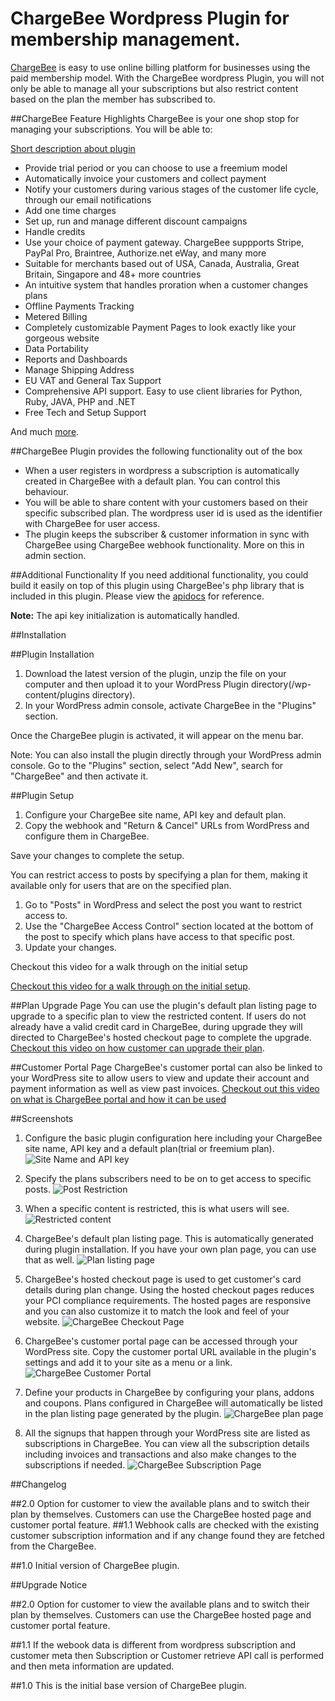 ChargeBee Wordpress Plugin for membership management.
=====================================================

[ChargeBee](https://www.chargebee.com/) is easy to use online billing platform for businesses using the paid membership model. With the ChargeBee wordpress Plugin, you will not only be able to manage all your subscriptions but also restrict content based on the plan the member has subscribed to.

##ChargeBee Feature Highlights
ChargeBee is your one shop stop for managing your subscriptions. You will be able to:

[Short description about plugin](https://www.youtube.com/watch?v=ngVFPdmuBVw)

* Provide trial period or you can choose to use a freemium model
* Automatically invoice your customers and collect payment
* Notify your customers during various stages of the customer life cycle, through our email notifications
* Add one time charges
* Set up, run and manage different discount campaigns
* Handle credits 
* Use your choice  of payment gateway. ChargeBee suppports Stripe, PayPal Pro, Braintree, Authorize.net eWay, and many more
* Suitable for merchants based out of USA, Canada, Australia, Great Britain, Singapore and 48+ more countries 
* An intuitive system that handles proration when a customer changes plans
* Offline Payments Tracking
* Metered Billing
* Completely customizable Payment Pages to look exactly like your gorgeous website
* Data Portability
* Reports and Dashboards
* Manage Shipping Address
* EU VAT and General Tax Support
* Comprehensive API support. Easy to use client libraries for Python, Ruby, JAVA, PHP and .NET
* Free Tech and Setup Support

And much [more](https://www.chargebee.com/subscription-billing-saas-features.html).

##ChargeBee Plugin provides the following functionality out of the box

* When a user registers in wordpress a subscription is automatically created in ChargeBee with a default plan. You can control this behaviour.
* You will be able to share content with your customers based on their specific subscribed plan. The wordpress user id is used as the identifier with ChargeBee for user access.
* The plugin keeps the subscriber & customer information in sync with ChargeBee using ChargeBee webhook functionality. More on this in admin section. 


##Additional Functionality
If you need additional functionality, you could build it easily on top of this plugin using ChargeBee's php library that is included in this plugin. Please view the [apidocs](https://apidocs.chargebee.com/docs/api) for reference. 

**Note:** The api key initialization is automatically handled.


##Installation

##Plugin Installation 

1. Download the latest version of the plugin, unzip the file on your computer and then upload it to your WordPress Plugin directory(/wp-content/plugins directory).
2. In your WordPress admin console, activate ChargeBee in the "Plugins" section.

Once the ChargeBee plugin is activated, it will appear on the menu bar.

Note: You can also install the plugin directly through your WordPress admin console. Go to the "Plugins" section, select "Add New", search for "ChargeBee" and then activate it.

##Plugin Setup

1. Configure your ChargeBee site name, API key and default plan.
2. Copy the webhook and "Return & Cancel" URLs from WordPress and configure them in ChargeBee.

Save your changes to complete the setup.

You can restrict access to posts by specifying a plan for them, making it available only for users that are on the specified plan.

1. Go to "Posts" in WordPress and select the post you want to restrict access to.
2. Use the "ChargeBee Access Control" section located at the bottom of the post to specify which plans have access to that specific post.
3. Update your changes.

Checkout this video for a walk through on the initial setup

[Checkout this video for a walk through on the initial setup](https://www.youtube.com/watch?v=xJZJ2O89xXw).

##Plan Upgrade Page
You can use the plugin's default plan listing page to upgrade to a specific plan to view the restricted content.
If users do not already have a valid credit card in ChargeBee, during upgrade they will directed to ChargeBee's hosted checkout page to complete the upgrade.
[Checkout this video on how customer can upgrade their plan](https://www.youtube.com/watch?v=Gtz0Qf7N370). 

##Customer Portal Page 
ChargeBee's customer portal can also be linked to your WordPress site to allow users to view and update their account and payment information as well as view past invoices. 
[Checkout out this video on what is ChargeBee portal and how it can be used](https://www.youtube.com/watch?v=krgvx1bPzvU)



##Screenshots
1. Configure the basic plugin configuration here including your ChargeBee site name, API key and a default plan(trial or freemium plan).
    ![Site Name and API key](plugin_files/screenshot-1.png)

2. Specify the plans subscribers need to be on to get access to specific posts.
    ![Post Restriction](plugin_files/screenshot-2.png)

3. When a specific content is restricted, this is what users will see.
    ![Restricted content](plugin_files/screenshot-3.png)

4. ChargeBee's default plan listing page. This is automatically generated during plugin installation. If you have your own plan page, you can use that as well.
    ![Plan listing page](plugin_files/screenshot-4.png)

5. ChargeBee's hosted checkout page is used to get customer's card details during plan change. Using the hosted checkout pages reduces your PCI compliance requirements. The hosted pages are responsive and you can also customize it to match the look and feel of your website.
    ![ChargeBee Checkout Page](plugin_files/screenshot-5.png)

6. ChargeBee's customer portal page can be accessed through your WordPress site. Copy the customer portal URL available in the plugin's settings and add it to your site as a menu or a link.
    ![ChargeBee Customer Portal](plugin_files/screenshot-6.png)

7. Define your products in ChargeBee by configuring your plans, addons and coupons. Plans configured in ChargeBee will automatically be listed in the plan listing page generated by the plugin.
    ![ChargeBee plan page](plugin_files/screenshot-7.png)

8. All the signups that happen through your WordPress site are listed as subscriptions in ChargeBee. You can view all the subscription details including invoices and transactions and also make changes to the subscriptions if needed. 
    ![ChargeBee Subscription Page](plugin_files/screenshot-8.png)

##Changelog

##2.0
Option for customer to view the available plans and to switch their plan by themselves. Customers can use the ChargeBee hosted page and customer portal feature.
##1.1
Webhook calls are checked with the existing customer subscription information and if any change found they are fetched from the ChargeBee.

##1.0
Initial version of ChargeBee plugin.


##Upgrade Notice

##2.0
Option for customer to view the available plans and to switch their plan by themselves. Customers can use the ChargeBee hosted page and customer portal feature.

##1.1
If the webook data is different from wordpress subscription and customer meta then Subscription or Customer retrieve API call is performed and then meta information are updated.

##1.0 
This is the initial base version of ChargeBee plugin.

